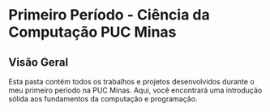 # Primeiro Período - Ciência da Computação PUC Minas

## Visão Geral
Esta pasta contém todos os trabalhos e projetos desenvolvidos durante o meu primeiro período na PUC Minas. Aqui, você encontrará uma introdução sólida aos fundamentos da computação e programação.
